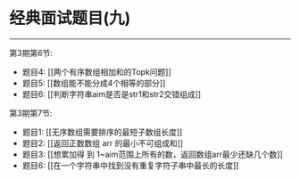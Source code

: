 # 经典面试题目(九)



---

第3期第6节:
- 题目4: [[两个有序数组相加和的Topk问题]]
- 题目5: [[数组能不能分成4个相等的部分]]
- 题目6: [[判断字符串aim是否是str1和str2交错组成]]

第3期第7节:
- 题目1: [[无序数组需要排序的最短子数组长度]]
- 题目2: [[返回正数数组 arr 的最小不可组成和]]
- 题目3: [[想累加得 到 1~aim范围上所有的数，返回数组arr最少还缺几个数]]
- 题目6: [[在一个字符串中找到没有重复字符子串中最长的长度]]